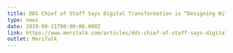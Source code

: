 ```yaml
---
title: DDS Chief of Staff Says Digital Transformation is “Designing With, Not For” End Users
type: news
date: 2019-09-11T00:00:00.000Z
link: https://www.meritalk.com/articles/dds-chief-of-staff-says-digital-transformation-is-designing-with-not-for-end-users/
outlet: MeriTalk
---
```

